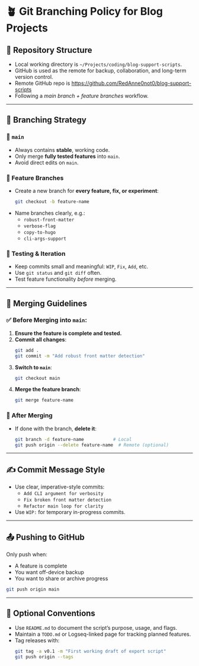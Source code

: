 # 🪴 Git Branching Policy for Blog Projects

## 📁 Repository Structure
- Local working directory is `~/Projects/coding/blog-support-scripts`.
- GitHub is used as the remote for backup, collaboration, and long-term version control.
- Remote GitHub repo is https://github.com/RedAnne0not0/blog-support-scripts
- Following a *main branch + feature branches* workflow.

---

## 🔁 Branching Strategy

### 🧵 `main`
- Always contains **stable**, working code.
- Only merge **fully tested features** into `main`.
- Avoid direct edits on `main`.

### 🌿 Feature Branches
- Create a new branch for **every feature, fix, or experiment**:
  ```bash
  git checkout -b feature-name
  ```
- Name branches clearly, e.g.:
  - `robust-front-matter`
  - `verbose-flag`
  - `copy-to-hugo`
  - `cli-args-support`

### 🧪 Testing & Iteration
- Keep commits small and meaningful: `WIP`, `Fix`, `Add`, etc.
- Use `git status` and `git diff` often.
- Test feature functionality *before* merging.

---

## 🔀 Merging Guidelines

### ✅ Before Merging into `main`:
1. **Ensure the feature is complete and tested.**
2. **Commit all changes**:
   ```bash
   git add .
   git commit -m "Add robust front matter detection"
   ```
3. **Switch to `main`**:
   ```bash
   git checkout main
   ```
4. **Merge the feature branch**:
   ```bash
   git merge feature-name
   ```

### 🧼 After Merging
- If done with the branch, **delete it**:
  ```bash
  git branch -d feature-name           # Local
  git push origin --delete feature-name  # Remote (optional)
  ```

---

## ✍️ Commit Message Style
- Use clear, imperative-style commits:
  - `Add CLI argument for verbosity`
  - `Fix broken front matter detection`
  - `Refactor main loop for clarity`
- Use `WIP:` for temporary in-progress commits.

---

## 📤 Pushing to GitHub
Only push when:
- A feature is complete
- You want off-device backup
- You want to share or archive progress

```bash
git push origin main
```

---

## 📌 Optional Conventions
- Use `README.md` to document the script’s purpose, usage, and flags.
- Maintain a `TODO.md` or Logseq-linked page for tracking planned features.
- Tag releases with:
  ```bash
  git tag -a v0.1 -m "First working draft of export script"
  git push origin --tags
  ```
